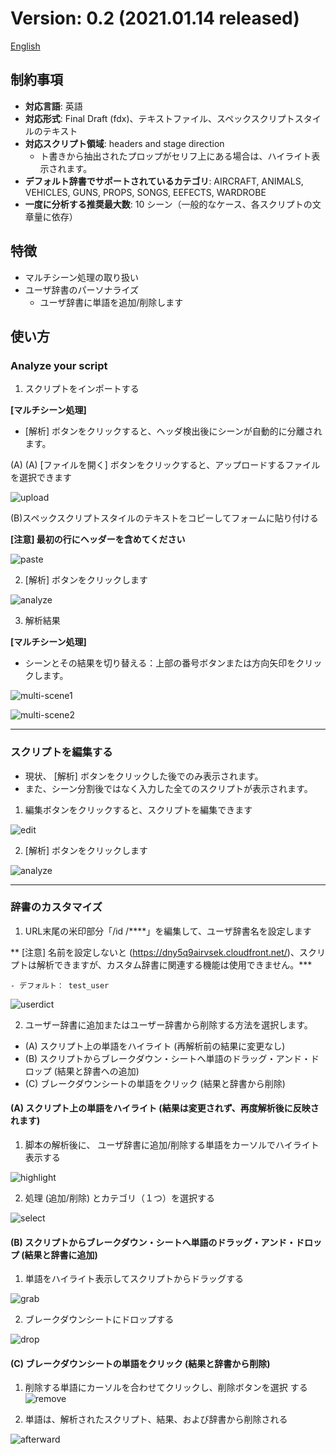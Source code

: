 # Version: 0.2 (2021.01.14 released) 
[English](./manual_en.html  "Hover Text")

## 制約事項 
- **対応言語**: 英語  
- **対応形式**: Final Draft (fdx)、テキストファイル、スペックスクリプトスタイルのテキスト  
- **対応スクリプト領域**: headers and stage direction
    - ト書きから抽出されたプロップがセリフ上にある場合は、ハイライト表示されます。
- **デフォルト辞書でサポートされているカテゴリ**: AIRCRAFT, ANIMALS, VEHICLES, GUNS, PROPS, SONGS, EEFECTS, WARDROBE 
- **一度に分析する推奨最大数**: 10 シーン（一般的なケース、各スクリプトの文章量に依存）

## 特徴 
- マルチシーン処理の取り扱い
- ユーザ辞書のパーソナライズ
	- ユーザ辞書に単語を追加/削除します 

## 使い方
### **Analyze your script**
1.	スクリプトをインポートする

**[マルチシーン処理]**
- [解析] ボタンをクリックすると、ヘッダ検出後にシーンが自動的に分離されます。

(A) (A) [ファイルを開く] ボタンをクリックすると、アップロードするファイルを選択できます  

![upload](./manual_img/image001.png) 

(B)スペックスクリプトスタイルのテキストをコピーしてフォームに貼り付ける

**[注意] 最初の行にヘッダーを含めてください**

![paste](./manual_img/image002.png) 

2.	[解析] ボタンをクリックします

![analyze](./manual_img/image003.png) 

3.	解析結果

**[マルチシーン処理]**
- シーンとその結果を切り替える：上部の番号ボタンまたは方向矢印をクリックします。

![multi-scene1](./manual_img/image004.png) 

![multi-scene2](./manual_img/image005.png) 

***

### **スクリプトを編集する** 
- 現状、 [解析] ボタンをクリックした後でのみ表示されます。
- また、シーン分割後ではなく入力した全てのスクリプトが表示されます。

1.	編集ボタンをクリックすると、スクリプトを編集できます

![edit](./manual_img/image006.png) 

2.	[解析] ボタンをクリックします

![analyze](./manual_img/image003.png) 

***

### **辞書のカスタマイズ**
1.	URL末尾の米印部分「/id /****」を編集して、ユーザ辞書名を設定します 

** [注意] 名前を設定しないと (https://dny5q9airvsek.cloudfront.net/)、スクリプトは解析できますが、カスタム辞書に関連する機能は使用できません。***

	- デフォルト： test_user

![userdict](./manual_img/image007.png) 

2. ユーザー辞書に追加またはユーザー辞書から削除する方法を選択します。

- (A) スクリプト上の単語をハイライト (再解析前の結果に変更なし)
- (B) スクリプトからブレークダウン・シートへ単語のドラッグ・アンド・ドロップ (結果と辞書への追加)
- (C) ブレークダウンシートの単語をクリック (結果と辞書から削除)

#### (A) スクリプト上の単語をハイライト (結果は変更されず、再度解析後に反映されます)

1.	脚本の解析後に、 ユーザ辞書に追加/削除する単語をカーソルでハイライト表示する

![highlight](./manual_img/image008.png) 

2.	処理 (追加/削除) とカテゴリ（１つ）を選択する

![select](./manual_img/image009.png) 

#### (B) スクリプトからブレークダウン・シートへ単語のドラッグ・アンド・ドロップ (結果と辞書に追加)

1. 単語をハイライト表示してスクリプトからドラッグする

![grab](./manual_img/image010.png) 

2. ブレークダウンシートにドロップする

![drop](./manual_img/image011.png) 

#### (C) ブレークダウンシートの単語をクリック (結果と辞書から削除)

1. 削除する単語にカーソルを合わせてクリックし、削除ボタンを選択
する
![remove](./manual_img/image012.png) 

2. 単語は、解析されたスクリプト、結果、および辞書から削除される

![afterward](./manual_img/image013.png) 